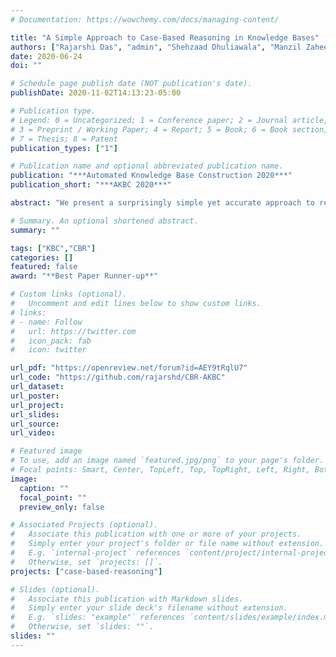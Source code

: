```yaml
---
# Documentation: https://wowchemy.com/docs/managing-content/

title: "A Simple Approach to Case-Based Reasoning in Knowledge Bases"
authors: ["Rajarshi Das", "admin", "Shehzaad Dhuliawala", "Manzil Zaheer", "Andrew McCallum"]
date: 2020-06-24
doi: ""

# Schedule page publish date (NOT publication's date).
publishDate: 2020-11-02T14:13:23-05:00

# Publication type.
# Legend: 0 = Uncategorized; 1 = Conference paper; 2 = Journal article;
# 3 = Preprint / Working Paper; 4 = Report; 5 = Book; 6 = Book section;
# 7 = Thesis; 8 = Patent
publication_types: ["1"]

# Publication name and optional abbreviated publication name.
publication: "***Automated Knowledge Base Construction 2020***"
publication_short: "***AKBC 2020***"

abstract: "We present a surprisingly simple yet accurate approach to reasoning in knowledge graphs (KGs) that requires *no training*, and is reminiscent of case-based reasoning in classical artificial intelligence (AI). Consider the task of finding a target entity given a source entity and a binary relation. Our approach finds multiple *graph path patterns* that connect similar source entities through the given relation, and looks for pattern matches starting from the query source. Using our method, we obtain new state-of-the-art accuracy, outperforming all previous models, on NELL-995 and FB-122. We also demonstrate that our model is robust in low data settings, outperforming recently proposed meta-learning approaches."

# Summary. An optional shortened abstract.
summary: ""

tags: ["KBC","CBR"]
categories: []
featured: false
award: "**Best Paper Runner-up**"

# Custom links (optional).
#   Uncomment and edit lines below to show custom links.
# links:
# - name: Follow
#   url: https://twitter.com
#   icon_pack: fab
#   icon: twitter

url_pdf: "https://openreview.net/forum?id=AEY9tRqlU7"
url_code: "https://github.com/rajarshd/CBR-AKBC"
url_dataset:
url_poster:
url_project:
url_slides:
url_source:
url_video:

# Featured image
# To use, add an image named `featured.jpg/png` to your page's folder. 
# Focal points: Smart, Center, TopLeft, Top, TopRight, Left, Right, BottomLeft, Bottom, BottomRight.
image:
  caption: ""
  focal_point: ""
  preview_only: false

# Associated Projects (optional).
#   Associate this publication with one or more of your projects.
#   Simply enter your project's folder or file name without extension.
#   E.g. `internal-project` references `content/project/internal-project/index.md`.
#   Otherwise, set `projects: []`.
projects: ["case-based-reasoning"]

# Slides (optional).
#   Associate this publication with Markdown slides.
#   Simply enter your slide deck's filename without extension.
#   E.g. `slides: "example"` references `content/slides/example/index.md`.
#   Otherwise, set `slides: ""`.
slides: ""
---
```

